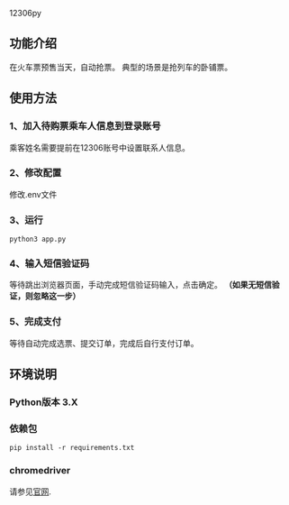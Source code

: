 12306py

## 功能介绍
在火车票预售当天，自动抢票。
典型的场景是抢列车的卧铺票。

## 使用方法
### 1、加入待购票乘车人信息到登录账号
乘客姓名需要提前在12306账号中设置联系人信息。

### 2、修改配置
修改.env文件

### 3、运行
```
python3 app.py
```

### 4、输入短信验证码 
等待跳出浏览器页面，手动完成短信验证码输入，点击确定。
<strong>（如果无短信验证，则忽略这一步）</strong>
### 5、完成支付
等待自动完成选票、提交订单，完成后自行支付订单。

## 环境说明
### Python版本 3.X
### 依赖包
```
pip install -r requirements.txt
```
### chromedriver
请参见[官网](https://chromedriver.chromium.org/home).